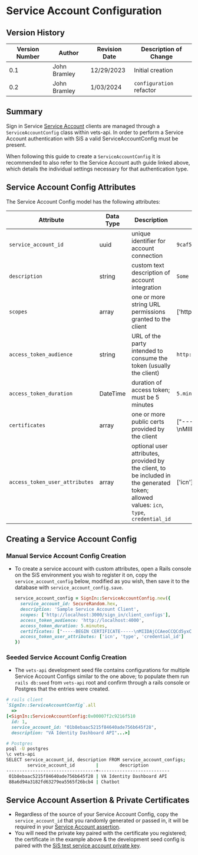 # Service Account Configuration

## Version History

| Version Number | Author | Revision Date | Description of Change |
| --- | --- | --- | --- |
| 0.1 | John Bramley | 12/29/2023 | Initial creation |
| 0.2 | John Bramley | 1/03/2024 | `configuration` refactor |

## Summary

Sign in Service [Service Account](../auth_flows/service_account.md) clients are managed through a `ServiceAccountConfig` class within vets-api. In order to perform a Service Account authentication with SiS a valid ServiceAccountConfig must be present.

When following this guide to create a `ServiceAccountConfig` it is recommended to also refer to the Service Account auth guide linked above, which details the individual settings necessary for that authentication type.

## Service Account Config Attributes

 The Service Account Config model has the following attributes:

| Attribute | Data Type | Description | Sample Value |
| --- | --- | --- | --- |
| `service_account_id` | uuid | unique identifier for account connection | `9caf51576cd6fe65b662588584ed97b1` |
| `description` | string | custom text description of account integration | `Some Sign in Service Client` |
| `scopes` | array | one or more string URL permissions granted to the client | ['http://localhost:3000/sign_in/client_configs'] |
| `access_token_audience` | string | URL of the party intended to consume the token (usually the client) | `http://localhost:4000` |
| `access_token_duration` | DateTime | duration of access token; must be 5 minutes | `5.minutes` |
| `certificates` | array | one or more public certs provided by the client | ["-----BEGIN CERTIFICATE-----\nMIIDAjCCAeoCC..."] |
| `access_token_user_attributes` | array | optional user attributes, provided by the client, to be included in the generated token; allowed values: `icn`, `type`, `credential_id` | ['icn'] |

## Creating a Service Account Config

### Manual Service Account Config Creation

- To create a service account with custom attributes, open a Rails console on the SiS environment you wish to register it on, copy the `service_account_config` below, modified as you wish, then save it to the database with `service_account_config.save`.

  ```ruby
  service_account_config = SignIn::ServiceAccountConfig.new({
    service_account_id: SecureRandom.hex,
    description: 'Sample Service Account Client',
    scopes: ['http://localhost:3000/sign_in/client_configs'],
    access_token_audience: 'http://localhost:4000',
    access_token_duration: 5.minutes,
    certificates: ["-----BEGIN CERTIFICATE-----\nMIIDAjCCAeoCCQCd5yxC1/1eSTANBgkqhkiG9w0BAQsFADBDMQswCQYDVQQGEwJV\nUzEPMA0GA1UECAwGT3JlZ29uMREwDwYDVQQHDAhQb3J0bGFuZDEQMA4GA1UECgwH\nT2RkYmFsbDAeFw0yMzA3MjAxMzM2MTFaFw0yNDA3MTkxMzM2MTFaMEMxCzAJBgNV\nBAYTAlVTMQ8wDQYDVQQIDAZPcmVnb24xETAPBgNVBAcMCFBvcnRsYW5kMRAwDgYD\nVQQKDAdPZGRiYWxsMIIBIjANBgkqhkiG9w0BAQEFAAOCAQ8AMIIBCgKCAQEAw15I\nxiDnedSaypN4J85mpqnW/lEhUVBOab8WH6yHP/TAybwuEA1g5FlvsK+JI8daB9ww\ntj5jEO7lVObrLXDj9n2nvA05UxaoeSihVJcZZyXeqszyceV5Jy19cQFeHQsNCH/f\n2rgWupyCe6UrqK8l9K/F5MILXLoDDKE1a/2mdoWl7dPy9eCBfkuoptKsWp/UYSzE\nUOeveppS+fqvcyoJIRO1vMqt7Lf07RhxmzOEOF71IzxTUDbI/RLgO+LgEHPHOg9J\nW7Tubh0RvKD2W7xqMDQF/81t+Y+LQ8+jnpE/7LUrHWUMmQHd5BXECFoBi/XiR01t\ndcBtKdQfwmRydoPMZQIDAQABMA0GCSqGSIb3DQEBCwUAA4IBAQC/2iLSxm+0Eehq\ntxZq7h8CMTMuOueLVeTu/UY9zT/juvobTmwgsKqYLmKx4JC7Ioycn7z1diX0LeEV\nECcMV0dIYgNDQ9J1pEVA1GJX72d3za45ZlY9R0tujDD8eynx/rxbimv5KaxmNmBA\na/2qmpxHyy2F4ZjHX4w60CYRVHvqNzSjCUpHkMw+40P89I3YStFhW64i3lpm7YRJ\nAsf3Uq21LI1T9xWECQ6YBDeRHeyn2EOqAYe/xLV23AXP1pID3Mso+KpXch7Nsemc\nKRXpqqNAsSZqbyXm3Wwf5zR7zKwTE2E5UfpQxlcQMFJi6HJKOua/6ujsm9JimNlr\n2FRiU/DM\n-----END CERTIFICATE-----\n"],
    access_token_user_attributes: ['icn', 'type', 'credential_id']
  })
  ```

### Seeded Service Account Config Creation

- The `vets-api` development seed file contains configurations for multiple Service Account Configs similar to the one above; to populate them run `rails db:seed` from `vets-api` root and confirm through a rails console or Postgres that the entries were created.

```ruby
# rails client
`SignIn::ServiceAccountConfig`.all
  =>                                                                                         
[<SignIn::ServiceAccountConfig:0x00007f2c9216f510
  id: 1,                                                                                    
  service_account_id: "01b8ebaac5215f84640ade756b645f28",                                   
  description: "VA Identity Dashboard API"...>]
```

```bash
# Postgres
psql -U postgres
\c vets-api
SELECT service_account_id, description FROM service_account_configs;
        service_account_id        |        description        
----------------------------------+---------------------------
 01b8ebaac5215f84640ade756b645f28 | VA Identity Dashboard API
 88a6d94a3182fd63279ea5565f26bcb4 | Chatbot
```

## Service Account Assertion & Private Certificates

- Regardless of the source of your Service Account Config, copy the `service_account_id` that you randomly generated or passed in, it will be required in your [Service Account assertion](../auth_flows/service_account.md#service-account-token-request).
- You will need the private key paired with the certificate you registered; the certificate in the example above & the development seed config is paired with the [SiS test service account private key](https://github.com/department-of-veterans-affairs/vets-api/blob/master/spec/fixtures/sign_in/sample_service_account.pem).
